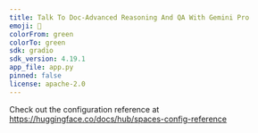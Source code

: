 ```yaml
---
title: Talk To Doc-Advanced Reasoning And QA With Gemini Pro
emoji: 🦀
colorFrom: green
colorTo: green
sdk: gradio
sdk_version: 4.19.1
app_file: app.py
pinned: false
license: apache-2.0
---
```


Check out the configuration reference at https://huggingface.co/docs/hub/spaces-config-reference
